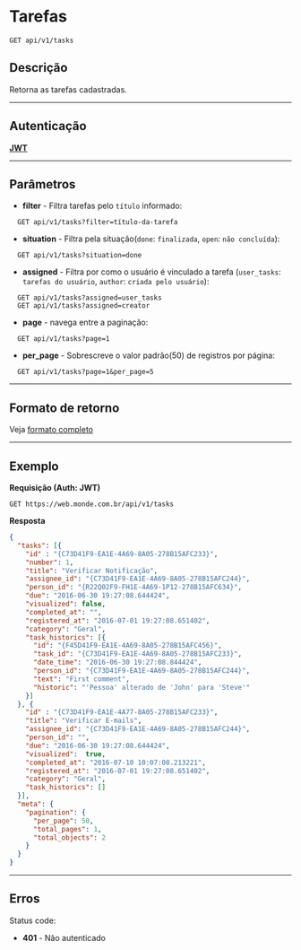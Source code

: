 # Tarefas

    GET api/v1/tasks

## Descrição
Retorna as tarefas cadastradas.

***

## Autenticação
**[JWT](../authentication/POST_auth_token.md)**

***

## Parâmetros

  - **filter** - Filtra tarefas pelo `título` informado:

  ```
    GET api/v1/tasks?filter=título-da-tarefa
  ```

  - **situation** - Filtra pela situação(`done`: `finalizada`, `open`: `não concluída`):

  ```
    GET api/v1/tasks?situation=done
  ```

  - **assigned** - Filtra por como o usuário é vinculado a tarefa (`user_tasks`: `tarefas do usuário`,
  `author`: `criada pelo usuário`):

  ```
    GET api/v1/tasks?assigned=user_tasks
    GET api/v1/tasks?assigned=creator
  ```

  - **page** - navega entre a paginação:

  ```
    GET api/v1/tasks?page=1
  ```

  - **per_page** - Sobrescreve o valor padrão(50) de registros por página:

  ```
    GET api/v1/tasks?page=1&per_page=5
  ```

***

## Formato de retorno

  Veja [formato completo](../full_format.md#tarefas)

***

## Exemplo
  **Requisição (Auth: JWT)**

    GET https://web.monde.com.br/api/v1/tasks

  **Resposta**
``` json
{
  "tasks": [{
    "id" : "{C73D41F9-EA1E-4A69-8A05-278B15AFC233}",
    "number": 1,
    "title": "Verificar Notificação",
    "assignee_id": "{C73D41F9-EA1E-4A69-8A05-278B15AFC244}",
    "person_id": "{R22Q02F9-FH1E-4A69-1P12-278B15AFC634}",
    "due": "2016-06-30 19:27:08.644424",
    "visualized": false,
    "completed_at": "",
    "registered_at": "2016-07-01 19:27:08.651402",
    "category": "Geral",
    "task_historics": [{
      "id": "{F45D41F9-EA1E-4A69-8A05-278B15AFC456}",
      "task_id": "{C73D41F9-EA1E-4A69-8A05-278B15AFC233}",
      "date_time": "2016-06-30 19:27:08.844424",
      "person_id": "{C73D41F9-EA1E-4A69-8A05-278B15AFC244}",
      "text": "First comment",
      "historic": "'Pessoa' alterado de 'John' para 'Steve'"
    }]
  }, {
    "id" : "{C73D41F9-EA1E-4A77-8A05-278B15AFC233}",
    "title": "Verificar E-mails",
    "assignee_id": "{C73D41F9-EA1E-4A69-8A05-278B15AFC244}",
    "person_id": "",
    "due": "2016-06-30 19:27:08.644424",
    "visualized":  true,
    "completed_at": "2016-07-10 10:07:08.213221",
    "registered_at": "2016-07-01 19:27:08.651402",
    "category": "Geral",
    "task_historics": []
  }],
  "meta": {
    "pagination": {
      "per_page": 50,
      "total_pages": 1,
      "total_objects": 2
    }
  }
}
```

***

## Erros
  Status code:
  - **401** - Não autenticado
